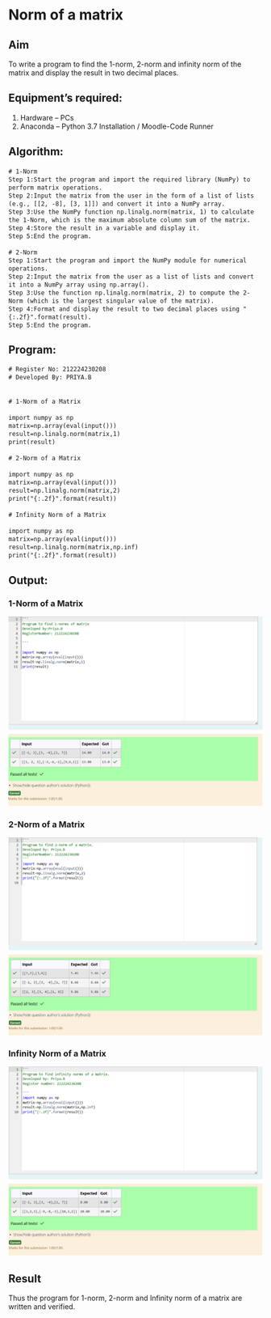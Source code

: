 # Norm of a matrix
## Aim
To write a program to find the 1-norm, 2-norm and infinity norm of the matrix and display the result in two decimal places.
## Equipment’s required:
1.	Hardware – PCs
2.	Anaconda – Python 3.7 Installation / Moodle-Code Runner
## Algorithm:
```
# 1-Norm
Step 1:Start the program and import the required library (NumPy) to perform matrix operations.
Step 2:Input the matrix from the user in the form of a list of lists (e.g., [[2, -8], [3, 1]]) and convert it into a NumPy array.
Step 3:Use the NumPy function np.linalg.norm(matrix, 1) to calculate the 1-Norm, which is the maximum absolute column sum of the matrix.
Step 4:Store the result in a variable and display it.
Step 5:End the program.

# 2-Norm
Step 1:Start the program and import the NumPy module for numerical operations.
Step 2:Input the matrix from the user as a list of lists and convert it into a NumPy array using np.array().
Step 3:Use the function np.linalg.norm(matrix, 2) to compute the 2-Norm (which is the largest singular value of the matrix).
Step 4:Format and display the result to two decimal places using "{:.2f}".format(result).
Step 5:End the program.

```
## Program:
```
# Register No: 212224230208
# Developed By: PRIYA.B


# 1-Norm of a Matrix

import numpy as np
matrix=np.array(eval(input()))
result=np.linalg.norm(matrix,1)
print(result)

# 2-Norm of a Matrix

import numpy as np
matrix=np.array(eval(input()))
result=np.linalg.norm(matrix,2)
print("{:.2f}".format(result))

# Infinity Norm of a Matrix

import numpy as np
matrix=np.array(eval(input()))
result=np.linalg.norm(matrix,np.inf)
print("{:.2f}".format(result))

```
## Output:
### 1-Norm of a Matrix

![alt text](<1 norm.png>)

### 2-Norm of a Matrix

![alt text](<2 norm.png>)

### Infinity Norm of a Matrix

![alt text](<i norm.png>)

## Result
Thus the program for 1-norm, 2-norm and Infinity norm of a matrix are written and verified.
